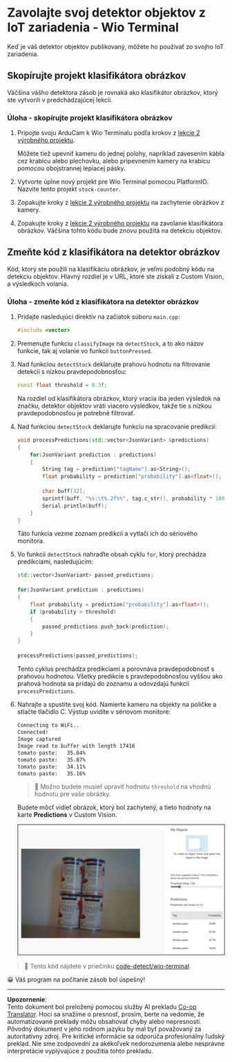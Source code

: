 <!--
CO_OP_TRANSLATOR_METADATA:
{
  "original_hash": "4cf1421420a6fab9ab4f2c391bd523b7",
  "translation_date": "2025-08-28T10:49:24+00:00",
  "source_file": "5-retail/lessons/2-check-stock-device/wio-terminal-object-detector.md",
  "language_code": "sk"
}
-->
# Zavolajte svoj detektor objektov z IoT zariadenia - Wio Terminal

Keď je váš detektor objektov publikovaný, môžete ho používať zo svojho IoT zariadenia.

## Skopírujte projekt klasifikátora obrázkov

Väčšina vášho detektora zásob je rovnaká ako klasifikátor obrázkov, ktorý ste vytvorili v predchádzajúcej lekcii.

### Úloha - skopírujte projekt klasifikátora obrázkov

1. Pripojte svoju ArduCam k Wio Terminalu podľa krokov z [lekcie 2 výrobného projektu](../../../4-manufacturing/lessons/2-check-fruit-from-device/wio-terminal-camera.md#task---connect-the-camera).

    Môžete tiež upevniť kameru do jednej polohy, napríklad zavesením kábla cez krabicu alebo plechovku, alebo pripevnením kamery na krabicu pomocou obojstrannej lepiacej pásky.

1. Vytvorte úplne nový projekt pre Wio Terminal pomocou PlatformIO. Nazvite tento projekt `stock-counter`.

1. Zopakujte kroky z [lekcie 2 výrobného projektu](../../../4-manufacturing/lessons/2-check-fruit-from-device/README.md#task---capture-an-image-using-an-iot-device) na zachytenie obrázkov z kamery.

1. Zopakujte kroky z [lekcie 2 výrobného projektu](../../../4-manufacturing/lessons/2-check-fruit-from-device/README.md#task---classify-images-from-your-iot-device) na zavolanie klasifikátora obrázkov. Väčšina tohto kódu bude znovu použitá na detekciu objektov.

## Zmeňte kód z klasifikátora na detektor obrázkov

Kód, ktorý ste použili na klasifikáciu obrázkov, je veľmi podobný kódu na detekciu objektov. Hlavný rozdiel je v URL, ktoré ste získali z Custom Vision, a výsledkoch volania.

### Úloha - zmeňte kód z klasifikátora na detektor obrázkov

1. Pridajte nasledujúci direktív na začiatok súboru `main.cpp`:

    ```cpp
    #include <vector>
    ```

1. Premenujte funkciu `classifyImage` na `detectStock`, a to ako názov funkcie, tak aj volanie vo funkcii `buttonPressed`.

1. Nad funkciou `detectStock` deklarujte prahovú hodnotu na filtrovanie detekcií s nízkou pravdepodobnosťou:

    ```cpp
    const float threshold = 0.3f;
    ```

    Na rozdiel od klasifikátora obrázkov, ktorý vracia iba jeden výsledok na značku, detektor objektov vráti viacero výsledkov, takže tie s nízkou pravdepodobnosťou je potrebné filtrovať.

1. Nad funkciou `detectStock` deklarujte funkciu na spracovanie predikcií:

    ```cpp
    void processPredictions(std::vector<JsonVariant> &predictions)
    {
        for(JsonVariant prediction : predictions)
        {
            String tag = prediction["tagName"].as<String>();
            float probability = prediction["probability"].as<float>();
    
            char buff[32];
            sprintf(buff, "%s:\t%.2f%%", tag.c_str(), probability * 100.0);
            Serial.println(buff);
        }
    }
    ```

    Táto funkcia vezme zoznam predikcií a vytlačí ich do sériového monitora.

1. Vo funkcii `detectStock` nahraďte obsah cyklu `for`, ktorý prechádza predikciami, nasledujúcim:

    ```cpp
    std::vector<JsonVariant> passed_predictions;

    for(JsonVariant prediction : predictions) 
    {
        float probability = prediction["probability"].as<float>();
        if (probability > threshold)
        {
            passed_predictions.push_back(prediction);
        }
    }

    processPredictions(passed_predictions);
    ```

    Tento cyklus prechádza predikciami a porovnáva pravdepodobnosť s prahovou hodnotou. Všetky predikcie s pravdepodobnosťou vyššou ako prahová hodnota sa pridajú do zoznamu a odovzdajú funkcii `processPredictions`.

1. Nahrajte a spustite svoj kód. Namierte kameru na objekty na poličke a stlačte tlačidlo C. Výstup uvidíte v sériovom monitore:

    ```output
    Connecting to WiFi..
    Connected!
    Image captured
    Image read to buffer with length 17416
    tomato paste:   35.84%
    tomato paste:   35.87%
    tomato paste:   34.11%
    tomato paste:   35.16%
    ```

    > 💁 Možno budete musieť upraviť hodnotu `threshold` na vhodnú hodnotu pre vaše obrázky.

    Budete môcť vidieť obrázok, ktorý bol zachytený, a tieto hodnoty na karte **Predictions** v Custom Vision.

    ![4 plechovky paradajkového pretlaku na poličke s predikciami pre 4 detekcie: 35.8%, 33.5%, 25.7% a 16.6%](../../../../../translated_images/custom-vision-stock-prediction.942266ab1bcca3410ecdf23643b9f5f570cfab2345235074e24c51f285777613.sk.png)

> 💁 Tento kód nájdete v priečinku [code-detect/wio-terminal](../../../../../5-retail/lessons/2-check-stock-device/code-detect/wio-terminal).

😀 Váš program na počítanie zásob bol úspešný!

---

**Upozornenie**:  
Tento dokument bol preložený pomocou služby AI prekladu [Co-op Translator](https://github.com/Azure/co-op-translator). Hoci sa snažíme o presnosť, prosím, berte na vedomie, že automatizované preklady môžu obsahovať chyby alebo nepresnosti. Pôvodný dokument v jeho rodnom jazyku by mal byť považovaný za autoritatívny zdroj. Pre kritické informácie sa odporúča profesionálny ľudský preklad. Nie sme zodpovední za akékoľvek nedorozumenia alebo nesprávne interpretácie vyplývajúce z použitia tohto prekladu.